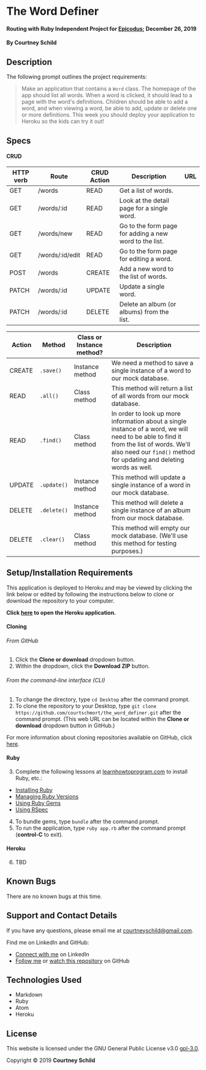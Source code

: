 # The Word Definer

#### Routing with Ruby Independent Project for [Epicodus](https://www.epicodus.com/); December 26, 2019

#### By Courtney Schild

## Description

The following prompt outlines the project requirements:

> Make an application that contains a `Word` class. The homepage of the app should list all words. When a word is clicked, it should lead to a page with the word's definitions. Children should be able to add a word, and when viewing a word, be able to add, update or delete one or more definitions. This week you should deploy your application to Heroku so the kids can try it out!

## Specs

<!-- This is another way to write out specs:
 * Spec:
  * Input:
  * Output:  -->

#### CRUD

| HTTP verb | Route | CRUD Action | Description | URL |
| ----------- | ----------- | ----------- | ----------- | ----------- |
| GET | /words | READ | Get a list of words. |  |
| GET | /words/:id | READ | Look at the detail page for a single word. |  |
| GET | /words/new | READ | Go to the form page for adding a new word to the list. |  |
| GET | /words/:id/edit | READ | Go to the form page for editing a word. |  |
| POST | /words | CREATE | Add a new word to the list of words. |  |
| PATCH | /words/:id | UPDATE | Update a single word. |  |
| PATCH | /words/:id | DELETE | Delete an album (or albums) from the list. |  |

| Action | Method | Class or Instance method? | Description |
| ----------- | ----------- | ----------- | ----------- |
| CREATE | `.save()` | Instance method | We need a method to save a single instance of a word to our mock database. |
| READ | `.all()` | Class method | This method will return a list of all words from our mock database. |
| READ | `.find()` | Class method | In order to look up more information about a single instance of a word, we will need to be able to find it from the list of words. We'll also need our `find()` method for updating and deleting words as well. |
| UPDATE | `.update()` | Instance method | This method will update a single instance of a word in our mock database. |
| DELETE | `.delete()` | Instance method | This method will delete a single instance of an album from our mock database. |
| DELETE | `.clear()` | Class method | This method will empty our mock database. (We'll use this method for testing purposes.) |

## Setup/Installation Requirements

This application is deployed to Heroku and may be viewed by clicking the link below or edited by following the instructions below to clone or download the repository to your computer.

**Click [here]() to open the Heroku application.**

#### Cloning

###### From GitHub
1. Click the **Clone or download** dropdown button.
2. Within the dropdown, click the **Download ZIP** button.

###### From the command-line interface (CLI)
1. To change the directory, type `cd Desktop` after the command prompt.
2. To clone the repository to your Desktop, type `git clone https://github.com/courtschmort/the_word_definer.git` after the command prompt. (This web URL can be located within the **Clone or download** dropdown button in GitHub.)

For more information about cloning repositories available on GitHub, click [here](https://help.github.com/en/articles/which-remote-url-should-i-use).

#### Ruby

3. Complete the following lessons at [learnhowtoprogram.com](https://www.learnhowtoprogram.com/) to install Ruby, etc.:
  * [Installing Ruby](https://www.learnhowtoprogram.com/ruby/getting-started-with-ruby/installing-ruby)
  * [Managing Ruby Versions](https://www.learnhowtoprogram.com/ruby-and-rails/getting-started-with-ruby/managing-ruby-versions-409a3b5b-7113-4c4e-aead-c97ce8231197)
  * [Using Ruby Gems](https://www.learnhowtoprogram.com/ruby-and-rails/basic-ruby/using-ruby-gems)
  * [Using RSpec](https://www.learnhowtoprogram.com/ruby-and-rails/bdd-with-ruby/using-rspec)
4. To bundle gems, type `bundle` after the command prompt.
5. To run the application, type `ruby app.rb` after the command prompt (**control-C** to exit).

#### Heroku

6. TBD

## Known Bugs

There are no known bugs at this time.

## Support and Contact Details

If you have any questions, please email me at courtneyschild@gmail.com.

Find me on LinkedIn and GitHub:

* [Connect with me](https://www.linkedin.com/in/courtneyschild/) on LinkedIn
* [Follow me](https://github.com/courtschmort) or [watch this repository](https://github.com/courtschmort/the_word_definer.git) on GitHub

<!-- ## Product Roadmap

In the future, I plan to include the following key features:
* Key feature 1
* Key feature 2
* Key feature 3 -->

## Technologies Used

* Markdown
* Ruby
* Atom
* Heroku

## License

This website is licensed under the GNU General Public License v3.0 [gpl-3.0](https://www.gnu.org/licenses/gpl-3.0.en.html).

Copyright &copy; 2019 **Courtney Schild**
